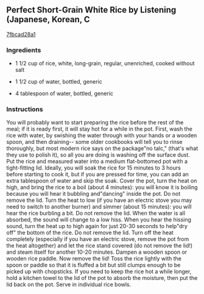 ## Perfect Short-Grain White Rice by Listening (Japanese, Korean, C

[7fbcad28a1](http://www.food.com/recipe/perfect-short-grain-white-rice-by-listening-japanese-korean-c-108409)

### Ingredients

 - 1 1/2 cup of rice, white, long-grain, regular, unenriched, cooked without salt

 - 1 1/2 cup of water, bottled, generic

 - 4 tablespoon of water, bottled, generic

### Instructions

You will probably want to start preparing the rice before the rest of the meal; if it is ready first, it will stay hot for a while in the pot. First, wash the rice with water, by swishing the water through with your hands or a wooden spoon, and then draining-- some older cookbooks will tell you to rinse thoroughly, but most modern rice says on the package"no talc," (that's what they use to polish it), so all you are doing is washing off the surface dust. Put the rice and measured water into a medium flat-bottomed pot with a tight-fitting lid. Ideally, you will soak the rice for 15 minutes to 3 hours before starting to cook it, but if you are pressed for time, you can add an extra tablespoon of water and skip the soak. Cover the pot, turn the heat on high, and bring the rice to a boil (about 4 minutes): you will know it is boiling because you will hear it bubbling and"dancing" inside the pot. Do not remove the lid. Turn the heat to low (if you have an electric stove you may need to switch to another burner) and simmer (about 15 minutes): you will hear the rice burbling a bit. Do not remove the lid. When the water is all absorbed, the sound will change to a low hiss. When you hear the hissing sound, turn the heat up to high again for just 20-30 seconds to help"dry off" the bottom of the rice. Do not remove the lid. Turn off the heat completely (especially if you have an electric stove, remove the pot from the heat altogether) and let the rice stand covered (do not remove the lid!) and steam itself for another 10-20 minutes. Dampen a wooden spoon or wooden rice paddle. Now remove the lid! Toss the rice lightly with the spoon or paddle so that it is fluffed a bit but still clumps enough to be picked up with chopsticks. If you need to keep the rice hot a while longer, hold a kitchen towel to the lid of the pot to absorb the moisture, then put the lid back on the pot. Serve in individual rice bowls.